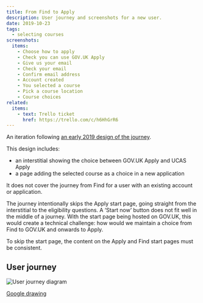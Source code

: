 ```yaml
---
title: From Find to Apply
description: User journey and screenshots for a new user.
date: 2019-10-23
tags:
  - selecting courses
screenshots:
  items:
    - Choose how to apply
    - Check you can use GOV.UK Apply
    - Give us your email
    - Check your email
    - Confirm email address
    - Account created
    - You selected a course
    - Pick a course location
    - Course choices
related:
  items:
    - text: Trello ticket
      href: https://trello.com/c/h6HhGrR6
---
```


An iteration following [an early 2019 design of the journey](/find-teacher-training/choose-how-to-apply-2).

This design includes:

- an interstitial showing the choice between GOV.UK Apply and UCAS Apply
- a page adding the selected course as a choice in a new application

It does not cover the journey from Find for a user with an existing account or application.

The journey intentionally skips the Apply start page, going straight from the interstitial to the eligibility questions. A ‘Start now’ button does not fit well in the middle of a journey. With the start page being hosted on GOV.UK, this would create a technical challenge: how would we maintain a choice from Find to GOV.UK and onwards to Apply.

To skip the start page, the content on the Apply and Find start pages must be consistent.

## User journey

![User journey diagram](/apply-for-teacher-training/find-to-apply/find-to-apply-journey.svg)

[Google drawing](https://docs.google.com/drawings/d/1d30V3qtVYQNL_gWIMuGjgjm2doWMIDyIyYWchIKnPe8)
